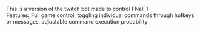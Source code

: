 This is a version of the twitch bot made to control FNaF 1\
Features: Full game control, toggling individual commands through hotkeys or messages, adjustable command execution probability 
